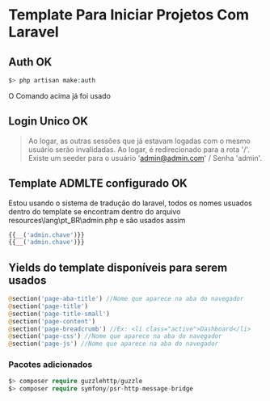 # Template Para Iniciar Projetos Com Laravel

## Auth OK
```php
$> php artisan make:auth
```
O Comando acima já foi usado

## Login Unico OK
>Ao logar, as outras sessões que já estavam logadas com o mesmo usuário serão invalidadas.
>Ao logar, é redirecionado para a rota '/'.
>Existe um seeder para o usuário 'admin@admin.com' / Senha 'admin'.

## Template ADMLTE configurado OK
Estou usando o sistema de tradução do laravel, todos os nomes usuados dentro do template se encontram dentro do arquivo resources\lang\pt_BR\admin.php e são usados assim
```php
{{__('admin.chave')}}
{{__('admin.chave')}}
```

## Yields do template disponíveis para serem usados
```php
@section('page-aba-title') //Nome que aparece na aba do navegador
@section('page-title')
@section('page-title-small')
@section('page-content')
@section('page-breadcrumb') //Ex: <li class="active">Dashboard</li>
@section('page-css') //Nome que aparece na aba do navegador
@section('page-js') //Nome que aparece na aba do navegador
```

### Pacotes adicionados
```php
$> composer require guzzlehttp/guzzle
$> composer require symfony/psr-http-message-bridge
```

